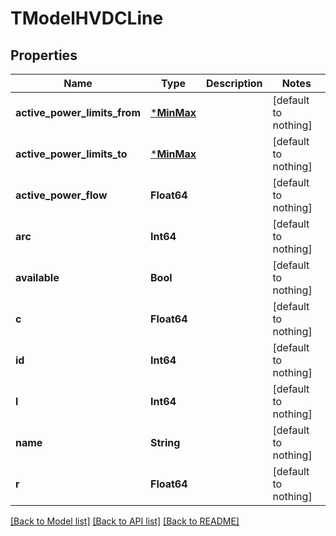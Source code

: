 # TModelHVDCLine


## Properties
Name | Type | Description | Notes
------------ | ------------- | ------------- | -------------
**active_power_limits_from** | [***MinMax**](MinMax.md) |  | [default to nothing]
**active_power_limits_to** | [***MinMax**](MinMax.md) |  | [default to nothing]
**active_power_flow** | **Float64** |  | [default to nothing]
**arc** | **Int64** |  | [default to nothing]
**available** | **Bool** |  | [default to nothing]
**c** | **Float64** |  | [default to nothing]
**id** | **Int64** |  | [default to nothing]
**l** | **Int64** |  | [default to nothing]
**name** | **String** |  | [default to nothing]
**r** | **Float64** |  | [default to nothing]


[[Back to Model list]](../README.md#models) [[Back to API list]](../README.md#api-endpoints) [[Back to README]](../README.md)


